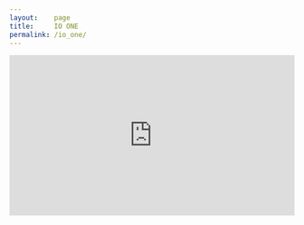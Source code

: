 ```yaml
---
layout:    page
title:     IO ONE
permalink: /io_one/
---
```

<div align="center">
<style>.embed-container { position: relative; padding-bottom: 56.25%; height: 0; overflow: hidden; max-width: 100%; } .embed-container iframe, .embed-container object, .embed-container embed { position: absolute; top: 0; left: 0; width: 100%; height: 100%; }</style><div class='embed-container'><iframe src='https://player.vimeo.com/video/156947468' frameborder='0' webkitAllowFullScreen mozallowfullscreen allowFullScreen></iframe></div>

<br> 



</div>
